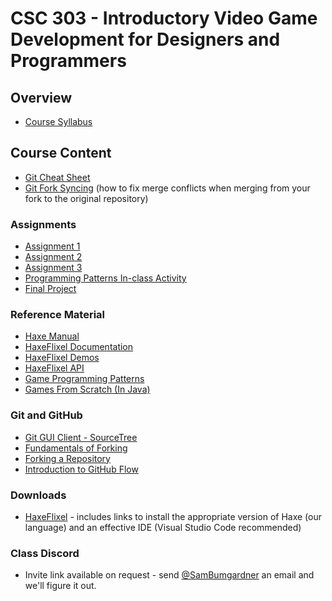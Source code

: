 # CSC 303 - Introductory Video Game Development for Designers and Programmers

## Overview
 * [Course Syllabus](syllabus.md)

## Course Content
 * [Git Cheat Sheet](lectures/git_cheat_sheet.md)
 * [Git Fork Syncing](lectures/git_fork_syncing.md) (how to fix merge conflicts when merging from your fork to the original repository)

### Assignments
 * [Assignment 1](assignments/Assignment_1.md)
 * [Assignment 2](assignments/Assignment_2.md)
 * [Assignment 3](assignments/Assignment_3.md)
 * [Programming Patterns In-class Activity](assignments/Programming_Patterns_Exercise.md)
 * [Final Project](project.md)

### Reference Material
 * [Haxe Manual](https://haxe.org/manual/introduction.html)
 * [HaxeFlixel Documentation](http://haxeflixel.com/documentation/)
 * [HaxeFlixel Demos](http://haxeflixel.com/demos/)
 * [HaxeFlixel API](http://api.haxeflixel.com/flixel/)
 * [Game Programming Patterns](http://gameprogrammingpatterns.com/contents.html)
 * [Games From Scratch (In Java)](http://fivedots.coe.psu.ac.th/~ad/jg/)

### Git and GitHub
 * [Git GUI Client - SourceTree](https://www.atlassian.com/software/sourcetree/overview/)
 * [Fundamentals of Forking](https://guides.github.com/activities/forking/)
 * [Forking a Repository](https://help.github.com/articles/fork-a-repo/)
 * [Introduction to GitHub Flow](https://guides.github.com/introduction/flow/)

### Downloads
 * [HaxeFlixel](http://haxeflixel.com/documentation/getting-started/) - includes links to install
the appropriate version of Haxe (our language) and an effective IDE (Visual Studio Code recommended)

### Class Discord
* Invite link available on request - send [@SamBumgardner](https://github.com/SamBumgardner) an email and we'll figure it out.